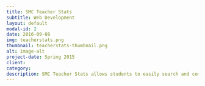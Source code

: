 ```yaml
---
title: SMC Teacher Stats
subtitle: Web Development
layout: default
modal-id: 2
date: 2016-09-08
img: teacherstats.png
thumbnail: teacherstats-thumbnail.png
alt: image-alt
project-date: Spring 2015
client:
category:
description: SMC Teacher Stats allows students to easily search and compare the grade distributions of SMC professors. We made this project to improve the old user experience of sifting through hundreds of spreadsheets to find the grade distribution data. http://smcteacherstats.com
---
```


